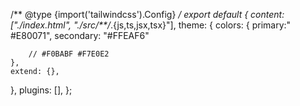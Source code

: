 /** @type {import('tailwindcss').Config} */
export default {
  content: ["./index.html", "./src/**/*.{js,ts,jsx,tsx}"],
  theme: {
    colors: {
        primary:" #E80071",
        secondary: "#FFEAF6"
      
        // #F0BABF #F7E0E2
    },
    extend: {},
  },
  plugins: [],
};
